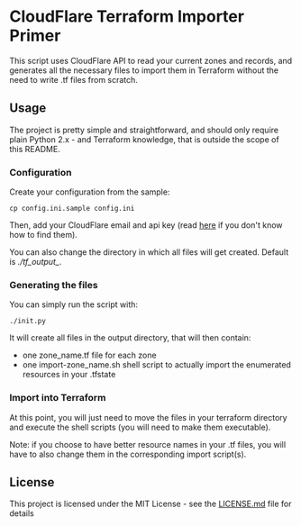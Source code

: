 # CloudFlare Terraform Importer Primer

This script uses CloudFlare API to read your current zones and records, and generates all the necessary files to import them in Terraform without the need to write .tf files from scratch.

## Usage

The project is pretty simple and straightforward, and should only require plain Python 2.x - and Terraform knowledge, that is outside the scope of this README.

### Configuration

Create your configuration from the sample:

    cp config.ini.sample config.ini

Then, add your CloudFlare email and api key (read [here](https://support.cloudflare.com/hc/en-us/articles/200167836-Where-do-I-find-my-Cloudflare-API-key-) if you don't know how to find them). 

You can also change the directory in which all files will get created. Default is *./tf_output_*.

### Generating the files

You can simply run the script with:

    ./init.py

It will create all files in the output directory, that will then contain:
* one zone_name.tf file for each zone
* one import-zone_name.sh shell script to actually import the enumerated resources in your .tfstate

### Import into Terraform

At this point, you will just need to move the files in your terraform directory and execute the shell scripts (you will need to make them executable).

Note: if you choose to have better resource names in your .tf files, you will have to also change them in the corresponding import script(s).

## License

This project is licensed under the MIT License - see the [LICENSE.md](LICENSE.md) file for details
